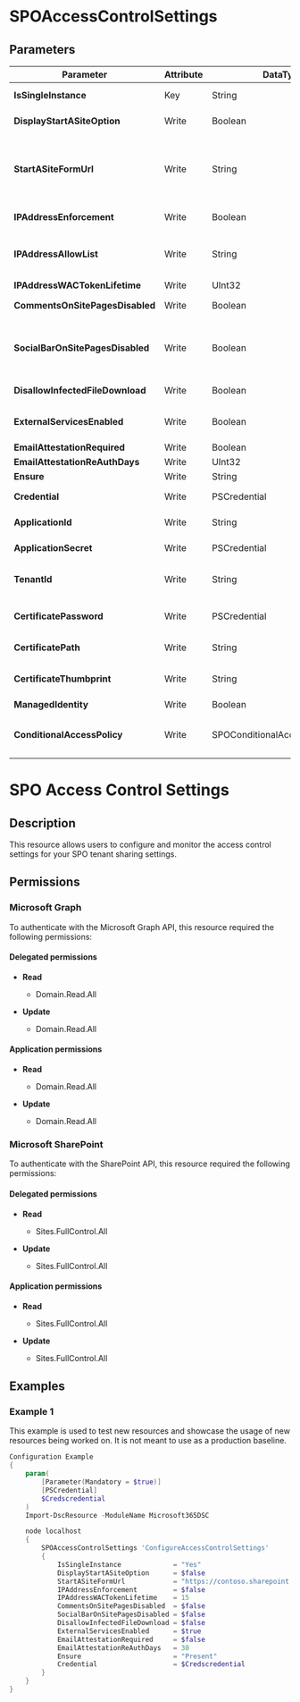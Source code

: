 ﻿# SPOAccessControlSettings

## Parameters

| Parameter | Attribute | DataType | Description | Allowed Values |
| --- | --- | --- | --- | --- |
| **IsSingleInstance** | Key | String | Specifies the resource is a single instance, the value must be 'Yes' | `Yes` |
| **DisplayStartASiteOption** | Write | Boolean | Determines whether tenant users see the Start a Site menu option | |
| **StartASiteFormUrl** | Write | String | Specifies URL of the form to load in the Start a Site dialog. The valid values are:<emptyString> (default) - Blank by default, this will also remove or clear any value that has been set.Full URL - Example: https://contoso.sharepoint.com/path/to/form | |
| **IPAddressEnforcement** | Write | Boolean | Allows access from network locations that are defined by an administrator. | |
| **IPAddressAllowList** | Write | String | Configures multiple IP addresses or IP address ranges (IPv4 or IPv6). Use commas to separate multiple IP addresses or IP address ranges. | |
| **IPAddressWACTokenLifetime** | Write | UInt32 | Office webapps TokenLifeTime in minutes | |
| **CommentsOnSitePagesDisabled** | Write | Boolean | When this feature is set to true, comments on site pages will be disabled | |
| **SocialBarOnSitePagesDisabled** | Write | Boolean | Disables or enables the Social Bar. It will give users the ability to like a page, see the number of views, likes, and comments on a page, and see the people who have liked a page. | |
| **DisallowInfectedFileDownload** | Write | Boolean | Prevents the Download button from being displayed on the Virus Found warning page. | |
| **ExternalServicesEnabled** | Write | Boolean | Enables external services for a tenant. External services are defined as services that are not in the Office 365 datacenters. | |
| **EmailAttestationRequired** | Write | Boolean | Sets email attestation to required | |
| **EmailAttestationReAuthDays** | Write | UInt32 | Sets email attestation re-auth days | |
| **Ensure** | Write | String | Only value accepted is 'Present' | `Present`, `Absent` |
| **Credential** | Write | PSCredential | Credentials of the account to authenticate with. | |
| **ApplicationId** | Write | String | Id of the Azure Active Directory application to authenticate with. | |
| **ApplicationSecret** | Write | PSCredential | Secret of the Azure Active Directory application to authenticate with. | |
| **TenantId** | Write | String | Name of the Azure Active Directory tenant used for authentication. Format contoso.onmicrosoft.com | |
| **CertificatePassword** | Write | PSCredential | Username can be made up to anything but password will be used for certificatePassword | |
| **CertificatePath** | Write | String | Path to certificate used in service principal usually a PFX file. | |
| **CertificateThumbprint** | Write | String | Thumbprint of the Azure Active Directory application's authentication certificate to use for authentication. | |
| **ManagedIdentity** | Write | Boolean | Managed ID being used for authentication. | |
| **ConditionalAccessPolicy** | Write | SPOConditionalAccessPolicyType | Blocks or limits access to SharePoint and OneDrive content from un-managed devices. | `AllowFullAccess`, `AllowLimitedAccess`, `BlockAccess`, `ProtectionLevel` |


# SPO Access Control Settings

## Description

This resource allows users to configure and monitor the access control settings for
your SPO tenant sharing settings.

## Permissions

### Microsoft Graph

To authenticate with the Microsoft Graph API, this resource required the following permissions:

#### Delegated permissions

- **Read**

    - Domain.Read.All

- **Update**

    - Domain.Read.All

#### Application permissions

- **Read**

    - Domain.Read.All

- **Update**

    - Domain.Read.All

### Microsoft SharePoint

To authenticate with the SharePoint API, this resource required the following permissions:

#### Delegated permissions

- **Read**

    - Sites.FullControl.All

- **Update**

    - Sites.FullControl.All

#### Application permissions

- **Read**

    - Sites.FullControl.All

- **Update**

    - Sites.FullControl.All

## Examples

### Example 1

This example is used to test new resources and showcase the usage of new resources being worked on.
It is not meant to use as a production baseline.

```powershell
Configuration Example
{
    param(
        [Parameter(Mandatory = $true)]
        [PSCredential]
        $Credscredential
    )
    Import-DscResource -ModuleName Microsoft365DSC

    node localhost
    {
        SPOAccessControlSettings 'ConfigureAccessControlSettings'
        {
            IsSingleInstance             = "Yes"
            DisplayStartASiteOption      = $false
            StartASiteFormUrl            = "https://contoso.sharepoint.com"
            IPAddressEnforcement         = $false
            IPAddressWACTokenLifetime    = 15
            CommentsOnSitePagesDisabled  = $false
            SocialBarOnSitePagesDisabled = $false
            DisallowInfectedFileDownload = $false
            ExternalServicesEnabled      = $true
            EmailAttestationRequired     = $false
            EmailAttestationReAuthDays   = 30
            Ensure                       = "Present"
            Credential                   = $Credscredential
        }
    }
}
```

